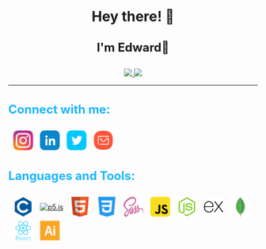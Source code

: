 

<h1 align="center" style="line-height:1.5">Hey there! 👼<p style="font-size:1.5rem"><strong>I'm Edward</strong>🐒</p></h1>

<div align="center"><a href="https://github.com/anuraghazra/github-readme-stats" target="_blank">
  <img width="55%" src="https://github-readme-stats.vercel.app/api?username=pauldedward&include_all_commits=true&count_private=true&custom_title=Overall Stats&title_color=1cb5ff&show_icons=true&hide_border=true&theme=dark"/>
  <img width="40%" src="https://github-readme-stats.vercel.app/api/top-langs/?username=pauldedward&title_color=1cb5ff&show_icons=true&hide_border=true&theme=dark&layout=compact&langs_count=10"/>
</a></div>

<hr>

<h3 align="left" style="font-size:1.5rem;color:#1cb5ff">Connect with me:</h3>

<p align="left">
<a href="https://www.instagram.com/paul_d_edward" target="_blank"><img align="center" src="./svgfiles/instagram.svg" alt="pauldedward" height="40" width="40" style="margin-left: 10px;padding:.25rem 0;"/></a>
<a href="https://www.linkedin.com/in/edward-paulraj-d-a6769b203" target="_blank"><img align="center" src="./svgfiles/linkedin.svg" alt="pauldedward" height="40" width="40" style="margin-left: 10px;padding:.25rem 0;" /></a>
<a href="https://twitter.com/pauldedward2" target="_blank"><img align="center" src="./svgfiles/twitter.svg" alt="pauldedward" height="40" width="40" style="margin-left: 10px;padding:.25rem 0;" /></a>
<a href="mailto:edward2000ed@gmail.com" target="_blank"><img align="center" src="./svgfiles/email.svg" alt="pauldedward" height="40" width="40" style="margin-left: 10px;padding:.25rem 0;" /></a>
</p>

<h3 align="left" style="font-size:1.5rem;color:#1cb5ff">Languages and Tools:</h3>

<p align="left">
<a href="https://www.cprogramming.com/" target="_blank"><img align="center" src="./svgfiles/c.svg" alt="c" height="40" width="40" style="margin-left: 10px;padding: .25rem 0;"/></a>
<a href="https://p5js.org" target="_blank"><img align="center" src="https://p5js.org/assets/img/p5js.svg" alt="p5.js" height="40" width="40" style="margin-left: 10px;padding: .25rem 0;"/></a>
<a href="https://www.w3schools.com/html/" target="_blank"><img align="center" src="./svgfiles/html.svg" alt="HTML5" height="40" width="40" style="margin-left: 10px;padding: .25rem 0;" /></a> 
<a href="https://www.w3schools.com/css/" target="_blank"><img align="center" src="./svgfiles/css.svg" alt="CSS3" height="40" width="40" style="margin-left: 10px;padding: .25rem 0;" /></a> 
<a href="https://sass-lang.com" target="_blank"><img align="center" src="./svgfiles/sass.svg" alt="Sass" height="40" width="40" style="margin-left: 10px;padding: .25rem 0;" /></a> 
<a href="https://developer.mozilla.org/en-US/docs/Web/JavaScript" target="_blank"><img align="center" src="./svgfiles/javascript.svg" alt="javascript" height="40" width="40" style="margin-left: 10px;padding: .25rem 0;" /></a>
<a href="https://nodejs.org/en/" target="_blank"><img align="center" src="./svgfiles/node.svg" alt="nodejs" height="40" width="40" style="margin-left: 10px;padding: .25rem 0;" /></a>
<a href="https://expressjs.com" target="_blank"><img align="center" src="./svgfiles/express.svg" alt="expressjs" height="40" width="40" style="margin-left: 10px;padding: .25rem 0;" /></a>
<a href="https://docs.mongodb.com/" target="_blank"><img align="center" src="./svgfiles/mongodb.svg" alt="mongoDB" height="40" width="40" style="margin-left: 10px;padding: .25rem 0;" /></a>
<a href="https://reactjs.org/" target="_blank"><img align="center" src="./svgfiles/react.svg" alt="React" height="40" width="40" style="margin-left: 10px;padding: .25rem 0;" /></a> 
<a href="https://www.adobe.com/in/products/illustrator.html?sdid=SBNHMR64&mv=search&ef_id=CjwKCAjw_o-HBhAsEiwANqYhp1EUx-fw7Y11hGb8jpysDQieggbrEGK6q0q-XL6Rdv2oUU0dUniQhBoCsG4QAvD_BwE:G:s&s_kwcid=AL!3085!3!248235017690!e!!g!!illustrator!221172068!17525759348&gclid=CjwKCAjw_o-HBhAsEiwANqYhp1EUx-fw7Y11hGb8jpysDQieggbrEGK6q0q-XL6Rdv2oUU0dUniQhBoCsG4QAvD_BwE" target="_blank"><img align="center" src="./svgfiles/illustrator.svg" alt="adobe-illustrator" height="40" width="40" style="margin-left: 10px;padding: .25rem 0;"/></a>
</p>
<br>

